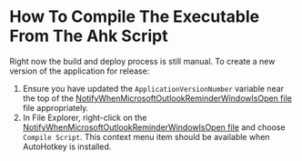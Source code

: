 # How To Compile The Executable From The Ahk Script

Right now the build and deploy process is still manual. To create a new version of the application for release:

1. Ensure you have updated the `ApplicationVersionNumber` variable near the top of the [NotifyWhenMicrosoftOutlookReminderWindowIsOpen file][NotifyWhenMicrosoftOutlookReminderWindowIsOpenAhkFilePath] file appropriately.
1. In File Explorer, right-click on the [NotifyWhenMicrosoftOutlookReminderWindowIsOpen file][NotifyWhenMicrosoftOutlookReminderWindowIsOpenAhkFilePath] and choose `Compile Script`. This context menu item should be available when AutoHotkey is installed.

<!-- Links -->
[NotifyWhenMicrosoftOutlookReminderWindowIsOpenAhkFilePath]: ../src/NotifyWhenMicrosoftOutlookReminderWindowIsOpen.ahk
